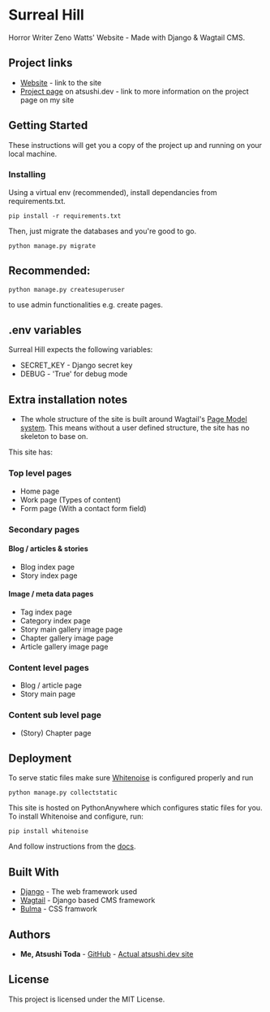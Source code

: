 # Surreal Hill
Horror Writer Zeno Watts' Website - Made with Django & Wagtail CMS.

## Project links
* [Website](https://zenowatts.pythonanywhere.com) - link to the site
* [Project page](https://www.atsushi.dev/work/surreal-hill/) on atsushi.dev - link to more information on the project page on my site

## Getting Started

These instructions will get you a copy of the project up and running on your local machine.

### Installing

Using a virtual env (recommended), install dependancies from requirements.txt.

```
pip install -r requirements.txt
```
Then, just migrate the databases and you're good to go.
```
python manage.py migrate
```

## **Recommended**:
```
python manage.py createsuperuser
```

to use admin functionalities e.g. create pages.

## .env variables
Surreal Hill expects the following variables:

* SECRET_KEY - Django secret key
* DEBUG - 'True' for debug mode


## Extra installation notes
* The whole structure of the site is built around Wagtail's [Page Model system](https://docs.wagtail.io/en/v2.5.1/topics/pages.html). This means without a user defined structure, the site has no skeleton to base on.

This site has:
### Top level pages
* Home page
* Work page (Types of content)
* Form page (With a contact form field)

### Secondary pages
#### Blog / articles & stories
* Blog index page
* Story index page

#### Image / meta data pages
* Tag index page
* Category index page
* Story main gallery image page
* Chapter gallery image page
* Article gallery image page

### Content level pages
* Blog / article page
* Story main page

### Content sub level page
* (Story) Chapter page


## Deployment

To serve static files make sure [Whitenoise](http://whitenoise.evans.io/en/stable/django.html) is configured properly and run
```
python manage.py collectstatic
```

This site is hosted on PythonAnywhere which configures static files for you. To install Whitenoise and configure, run:
```
pip install whitenoise
```
And follow instructions from the [docs](http://whitenoise.evans.io/en/stable/django.html).

## Built With

* [Django](https://docs.djangoproject.com/en/2.2/) - The web framework used
* [Wagtail](https://docs.wagtail.io/en/v2.5.1/index.html) - Django based CMS framework
* [Bulma](https://bulma.io/) - CSS framwork

## Authors

* **Me, Atsushi Toda** - [GitHub](https://github.com/broadsinatlanta) - [Actual atsushi.dev site](https://www.atsushi.dev)

## License

This project is licensed under the MIT License.

